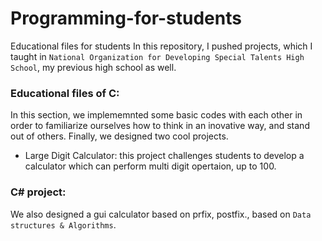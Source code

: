 # Programming-for-students
Educational files for students
In this repository, I pushed projects, which I taught in ```National Organization for Developing Special Talents High School```, my previous high school as well. 

### Educational files of C:
In this section, we implememnted some basic codes with each other in order to familiarize ourselves how to think in an inovative way, and stand out of others. Finally, we designed two cool projects.
- Large Digit Calculator: this project challenges students to develop a calculator which can perform multi digit opertaion, up to 100.

### C# project:
We also designed a gui calculator based on prfix, postfix., based on ```Data structures & Algorithms```.
